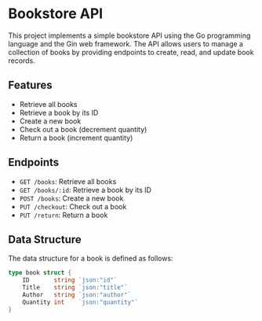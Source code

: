 # Bookstore API

This project implements a simple bookstore API using the Go programming language and the Gin web framework. The API allows users to manage a collection of books by providing endpoints to create, read, and update book records.

## Features

- Retrieve all books
- Retrieve a book by its ID
- Create a new book
- Check out a book (decrement quantity)
- Return a book (increment quantity)

## Endpoints

- `GET /books`: Retrieve all books
- `GET /books/:id`: Retrieve a book by its ID
- `POST /books`: Create a new book
- `PUT /checkout`: Check out a book
- `PUT /return`: Return a book

## Data Structure

The data structure for a book is defined as follows:

```go
type book struct {
    ID       string `json:"id"`
    Title    string `json:"title"`
    Author   string `json:"author"`
    Quantity int    `json:"quantity"`
}
